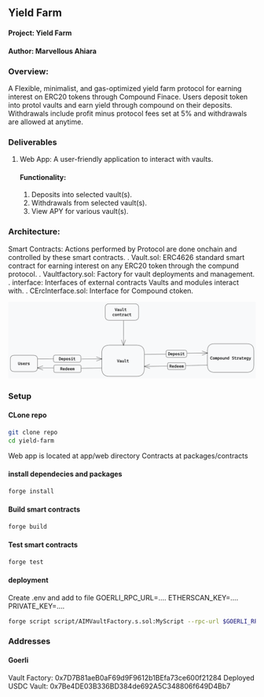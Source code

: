## Yield Farm

#### Project: Yield Farm

#### Author: Marvellous Ahiara

### Overview:

A Flexible, minimalist, and gas-optimized yield farm protocol for earning interest on ERC20 tokens through Compound Finace.
Users deposit token into protol vaults and earn yield through compound on their deposits. Withdrawals include profit minus protocol fees set at 5% and withdrawals are allowed at anytime.

### Deliverables

1. Web App: A user-friendly application to interact with vaults.
   #### Functionality:
   1. Deposits into selected vault(s).
   2. Withdrawals from selected vault(s).
   3. View APY for various vault(s).

### Architecture:

Smart Contracts: Actions performed by Protocol are done onchain and controlled by these smart contracts.
. Vault.sol: ERC4626 standard smart contract for earning interest on any ERC20 token through the compund protocol.
. Vaultfactory.sol: Factory for vault deployments and management.
. interface: Interfaces of external contracts Vaults and modules interact with.
. CErcInterface.sol: Interface for Compound ctoken.

![](Untitled-2022-09-13-21101.png)

### Setup

#### CLone repo

```sh
git clone repo
cd yield-farm
```

Web app is located at app/web directory
Contracts at packages/contracts

#### install dependecies and packages

```sh
forge install
```

#### Build smart contracts

```sh
forge build
```

#### Test smart contracts

```sh
forge test
```

#### deployment

Create .env and add to file
GOERLI_RPC_URL=....
ETHERSCAN_KEY=....
PRIVATE_KEY=....

```sh
forge script script/AIMVaultFactory.s.sol:MyScript --rpc-url $GOERLI_RPC_URL --broadcast --verify -vvvv
```

### Addresses

#### Goerli

Vault Factory: 0x7D7B81aeB0aF69d9F9612b1BEfa73ce600f21284
Deployed USDC Vault: 0x7Be4DE03B336BD384de692A5C348806f649D4Bb7
